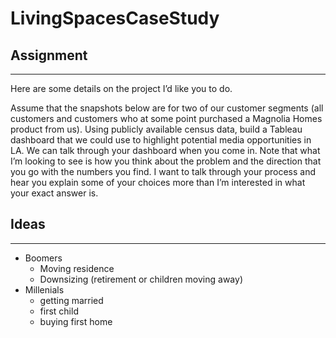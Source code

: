 # LivingSpacesCaseStudy

## Assignment
---
Here are some details on the project I’d like you to do.

Assume that the snapshots below are for two of our customer segments (all customers and customers who at some point purchased a Magnolia Homes product from us). Using publicly available census data, build a Tableau dashboard that we could use to highlight potential media opportunities in LA. We can talk through your dashboard when you come in. Note that what I’m looking to see is how you think about the problem and the direction that you go with the numbers you find. I want to talk through your process and hear you explain some of your choices more than I’m interested in what your exact answer is.

## Ideas
---
- Boomers
  - Moving residence
  - Downsizing (retirement or children moving away)
- Millenials
  - getting married
  - first child
  - buying first home
